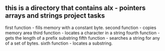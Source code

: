 this is a directory that contains alx - pointers arrays and strings project tasks
-----------------------------------------------------------------------------------------------------------------------

first function -  fills memory with a constant byte.
second function -  copies memory area
third function -  locates a character in a string
fourth function -  gets the length of a prefix substring
fifth function -  searches a string for any of a set of bytes.
sixth function - locates a substring.
